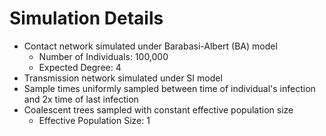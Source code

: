 # Simulation Details
* Contact network simulated under Barabasi-Albert (BA) model
    * Number of Individuals: 100,000
    * Expected Degree: 4
* Transmission network simulated under SI model
* Sample times uniformly sampled between time of individual's infection and 2x time of last infection
* Coalescent trees sampled with constant effective population size
    * Effective Population Size: 1
